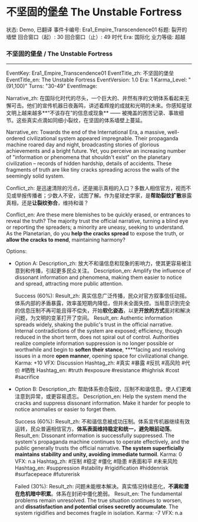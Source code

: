 # 不坚固的堡垒 The Unstable Fortress

状态: Demo, 已翻译
事件卡编号: Era1_Empire_Transcendence01
标题: 裂开的墙壁
回合窗口（起）: 30
回合窗口（止）: 49
时代 Era: 国际化
业力等级: 超越

### **不坚固的堡垒 / The Unstable Fortress**

---

EventKey: Era1_Empire_Transcendence01
EventTitle_zh: 不坚固的堡垒
EventTitle_en: The Unstable Fortress
EventVersion: 1.0
Era: 1
Karma_Level: "(91,100)"
Turns: "30-49"
EventImage:

Narrative_zh:
在国际化时代的尽头，一个巨大的、井然有序的文明体系看起来无懈可击。他们的宣传机器日夜轰鸣，讲述着辉煌的成就和光明的未来。你感知星球文明上越来越多**“不该存在”的信息或现象** —— 被掩盖的困苦记录、事故细节。这些真实点滴如同细小裂纹，在坚固的体系墙壁上蔓延。

Narrative_en:
Towards the end of the International Era, a massive, well-ordered civilizational system appeared impregnable. Their propaganda machine roared day and night, broadcasting stories of glorious achievements and a bright future. Yet, you perceive an increasing number of "information or phenomena that shouldn't exist" on the planetary civilization – records of hidden hardship, details of accidents. These fragments of truth are like tiny cracks spreading across the walls of the seemingly solid system.

Conflict_zh:
是迅速清除的污点，还是揭示真相的入口？多数人相信官方，视而不见或举报传播者；少数人不安，试图了解。作为星球史学家，是**帮助裂纹扩散**暴露真相，还是**让裂纹弥合**，维持和谐？

Conflict_en:
Are these mere blemishes to be quickly erased, or entrances to reveal the truth? The majority trust the official narrative, turning a blind eye or reporting the spreaders; a minority are uneasy, seeking to understand. As the Planetarian, do you **help the cracks spread** to expose the truth, or **allow the cracks to mend**, maintaining harmony?

Options:

- Option A:
Description_zh: 放大不和谐信息和现象的影响力，使其更容易被注意到和传播，引起更多民众关注。
Description_en: Amplify the influence of dissonant information and phenomena, making them easier to notice and spread, attracting more public attention.
    
    Success (60%):
    Result_zh: 真实信息广泛传播，民众对官方叙事信任动摇。体系内部的矛盾暴露，效率虽短期内降低，但并未全面失控。当局意识到完全的信息压制不再可能且得不偿失，开始**软化姿态**，以更**开放的方式**面对和解决问题，为文明的变革打开了空间。
    Result_en: Authentic information spreads widely, shaking the public's trust in the official narrative. Internal contradictions of the system are exposed; efficiency, though reduced in the short term, does not spiral out of control. Authorities realize complete information suppression is no longer possible or worthwhile and begin to **soften their stance**, ****facing and resolving issues in a more **open manner**, opening space for civilizational change.
    Karma: +10
    VFX: Discussion
    Hashtag_zh: #真实 #暴露 #反抗 #高风险 #代价 #牺牲
    Hashtag_en: #truth #exposure #resistance #highrisk #cost #sacrifice
    
- Option B:
Description_zh: 帮助体系弥合裂纹，压制不和谐信息。使人们更难注意到异常，或更容易遗忘。
Description_en: Help the system mend the cracks and suppress dissonant information. Make it harder for people to notice anomalies or easier to forget them.
    
    Success (60%):
    Result_zh: 不和谐信息被成功压制。体系宣传机器继续有效运转，民众普遍相信官方。**体系表面维持稳定和统一，避免眼前动荡**。
    Result_en: Dissonant information is successfully suppressed. The system's propaganda machine continues to operate effectively, and the public generally trusts the official narrative. **The system superficially maintains stability and unity, avoiding immediate turmoil**.
    Karma: 0
    VFX: n.a
    Hashtag_zh: #压制 #稳定 #僵化 #隐患 #表面和平 #未来风险
    Hashtag_en: #suppression #stability #rigidification #hiddenrisk #surfacepeace #futurerisk
    
    Failed (30%):
    Result_zh: 问题未能根本解决。真实情况持续恶化，**不满和潜在危机暗中积累**。体系在封闭中僵化脆弱。
    Result_en: The fundamental problems remain unresolved. The true situation continues to worsen, and **dissatisfaction and potential crises secretly accumulate**. The system rigidifies and becomes fragile in isolation.
    Karma: -7
    VFX: n.a